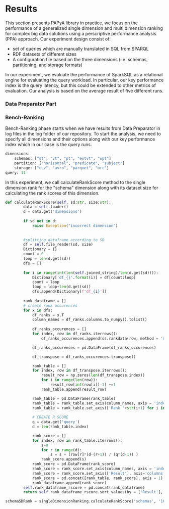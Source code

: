 # Results
This section presents PAPyA library in practice, we focus on the performance of a generalized single dimension and multi dimension ranking for complex big data solutions using a perscriptive performance analysis (PPA) approach. Our experiment design consist of:

- set of queries which are manually translated in SQL from SPARQL
- RDF datasets of different sizes 
- A configuration file based on the three dimensions (i.e. schemas, partitioning, and storage formats)

In our experiment, we evaluate the performance of SparkSQL as a relational engine for evaluating the query workload. In particular, our key performance index is the query latency, but this could be extended to other metrics of evaluation. Our analysis is based on the average result of five different runs.

### Data Preparator Part

### Bench-Ranking
Bench-Ranking phase starts when we have results from Data Preparator in log files in the log folder of our repository. To start the analysis, we need to specify all dimensions and their options along with our key performance index which in our case is the query runs.

```python
dimensions:
    schemas: ["st", "vt", "pt", "extvt", "wpt"]
    partition: ["horizontal", "predicate", "subject"]
    storage: ["csv", "avro", "parquet", "orc"]
query: 11
```

In this experiment, we call calculateRankScore method to the single dimension rank for the "schema" dimension along with its dataset size for calculating the rank scores of this dimension.

```python
def calculateRankScore(self, sd:str, size:str):
        data = self.loader()
        d = data.get('dimensions')
        
        if sd not in d:
            raise Exception("incorrect dimension")
        
        
        #splitting dataframe according to SD
        df = self.file_reader(sd, size)
        Dictionary = {}
        count = 0
        loop = len(d.get(sd))
        dfs = []
        
        for i in range(int(len(self.joined_string)/len(d.get(sd)))):
            Dictionary['df_{}'.format(i)] = df[count:loop]
            count = loop
            loop = loop+len(d.get(sd))
            dfs.append(Dictionary[f'df_{i}'])
            
        rank_dataframe = []
        # create rank occurences
        for x in dfs:
            df_ranks = x.T
            column_names = df_ranks.columns.to_numpy().tolist()
            
            df_ranks_occurences = []
            for index, row in df_ranks.iterrows():
                df_ranks_occurences.append(ss.rankdata(row, method = 'max'))

            df_ranks_occurences = pd.DataFrame(df_ranks_occurences)

            df_transpose = df_ranks_occurences.transpose()

            rank_table = []
            for index, row in df_transpose.iterrows():
                result_row = np.zeros(len(df_transpose.index))
                for i in range(len(row)):
                    result_row[int(row[i])-1] +=1
                rank_table.append(result_row)

            rank_table = pd.DataFrame(rank_table)
            rank_table = rank_table.set_axis(column_names, axis = 'index')
            rank_table = rank_table.set_axis(['Rank '+str(i+1) for i in range(len(column_names))], axis='columns')
            
            # CREATE R SCORE
            q = data.get('query')
            d = len(rank_table.index)

            rank_score = []
            for index, row in rank_table.iterrows():
                s=0
                for r in range(d):  
                    s = s + (row[r]*(d-(r+1)) / (q*(d-1)) )
                rank_score.append(s)
            rank_score = pd.DataFrame(rank_score)
            rank_score = rank_score.set_axis(column_names, axis = 'index')
            rank_score = rank_score.set_axis(['Result'], axis='columns')
            rank_score = pd.concat([rank_table, rank_score], axis = 1)
            rank_dataframe.append(rank_score)
        self.rank_dataframe_rscore = pd.concat(rank_dataframe)
        return self.rank_dataframe_rscore.sort_values(by = ['Result'], ascending = False)

schemaSDRank = singleDimensionRanking.calculateRankScore('schemas', '100M')
```
